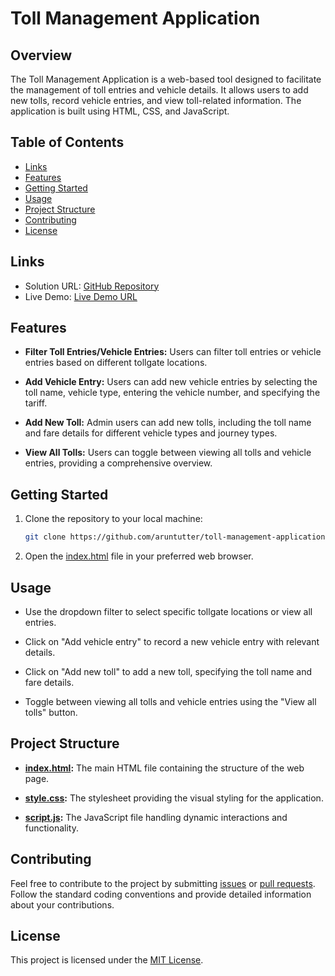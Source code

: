 # Toll Management Application

## Overview

The Toll Management Application is a web-based tool designed to facilitate the management of toll entries and vehicle details. It allows users to add new tolls, record vehicle entries, and view toll-related information. The application is built using HTML, CSS, and JavaScript.

## Table of Contents

- [Links](#links)
- [Features](#features)
- [Getting Started](#getting-started)
- [Usage](#usage)
- [Project Structure](#project-structure)
- [Contributing](#contributing)
- [License](#license)

## Links

- Solution URL: [GitHub Repository](https://github.com/aruntutter/toll-management-application)
- Live Demo: [Live Demo URL](https://fanciful-froyo-9f09a0.netlify.app/)

## Features

- **Filter Toll Entries/Vehicle Entries:** Users can filter toll entries or vehicle entries based on different tollgate locations.

- **Add Vehicle Entry:** Users can add new vehicle entries by selecting the toll name, vehicle type, entering the vehicle number, and specifying the tariff.

- **Add New Toll:** Admin users can add new tolls, including the toll name and fare details for different vehicle types and journey types.

- **View All Tolls:** Users can toggle between viewing all tolls and vehicle entries, providing a comprehensive overview.

## Getting Started

1. Clone the repository to your local machine:

   ```bash
   git clone https://github.com/aruntutter/toll-management-application
   ```

2. Open the [index.html](./index.html) file in your preferred web browser.

## Usage

- Use the dropdown filter to select specific tollgate locations or view all entries.
- Click on "Add vehicle entry" to record a new vehicle entry with relevant details.

- Click on "Add new toll" to add a new toll, specifying the toll name and fare details.

- Toggle between viewing all tolls and vehicle entries using the "View all tolls" button.

## Project Structure

- **[index.html](./index.html):** The main HTML file containing the structure of the web page.

- **[style.css](./style.css):** The stylesheet providing the visual styling for the application.

- **[script.js](./script.js):** The JavaScript file handling dynamic interactions and functionality.

## Contributing

Feel free to contribute to the project by submitting [issues](https://github.com/aruntutter/toll-management-application/issues) or [pull requests](https://github.com/aruntutter/toll-management-application/pulls). Follow the standard coding conventions and provide detailed information about your contributions.

## License

This project is licensed under the [MIT License](LICENSE).
